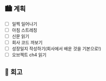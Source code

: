 ## 🏙️ 계획

- [ ] 일찍 일어나기
- [ ] 아침 스트레칭
- [ ] 신문 읽기
- [ ] 회사 코드 까보기
- [ ] 성장일지 작성하기(회사에서 배운 것을 기본으로!)
- [ ] 오브젝트 ch4 읽기

## 🌆 회고
